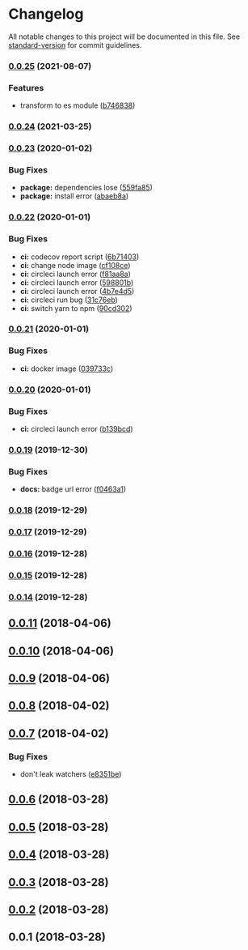 # Changelog

All notable changes to this project will be documented in this file. See [standard-version](https://github.com/conventional-changelog/standard-version) for commit guidelines.

### [0.0.25](https://github.com/icai/nuxt-express-module/compare/v0.0.24...v0.0.25) (2021-08-07)


### Features

* transform to  es module ([b746838](https://github.com/icai/nuxt-express-module/commit/b746838c4d46f512a7923ef7decac796acffc570))

### [0.0.24](https://github.com/icai/nuxt-express-module/compare/v0.0.23...v0.0.24) (2021-03-25)

### [0.0.23](https://github.com/icai/nuxt-express-module/compare/v0.0.22...v0.0.23) (2020-01-02)


### Bug Fixes

* **package:** dependencies lose ([559fa85](https://github.com/icai/nuxt-express-module/commit/559fa8524404ccd070325e4362dacbab1b17c833))
* **package:** install error ([abaeb8a](https://github.com/icai/nuxt-express-module/commit/abaeb8aa57e7b6489ff1064bcdc1b124f03d1542))

### [0.0.22](https://github.com/icai/nuxt-express-module/compare/v0.0.21...v0.0.22) (2020-01-01)


### Bug Fixes

* **ci:**  codecov report script ([6b71403](https://github.com/icai/nuxt-express-module/commit/6b71403655b130c75d49b4280763442b3646596d))
* **ci:** change node image ([cf108ce](https://github.com/icai/nuxt-express-module/commit/cf108ce3719fe293036127851c69c43785ffbb27))
* **ci:** circleci launch error ([f81aa8a](https://github.com/icai/nuxt-express-module/commit/f81aa8acaa040d6aed325cc5fed344408ed27b8b))
* **ci:** circleci launch error ([598801b](https://github.com/icai/nuxt-express-module/commit/598801b9af0c349beb7e52aee206b022a40db59d))
* **ci:** circleci launch error ([4b7e4d5](https://github.com/icai/nuxt-express-module/commit/4b7e4d5ed038adb6cdcf20479752d9b514ad4df5))
* **ci:** circleci run bug ([31c76eb](https://github.com/icai/nuxt-express-module/commit/31c76eb8cbaad46ab1108679818a977d75d74834))
* **ci:** switch yarn to npm ([90cd302](https://github.com/icai/nuxt-express-module/commit/90cd3024a64498ccce0d3b202d10e06d6750753b))

### [0.0.21](https://github.com/icai/nuxt-express-module/compare/v0.0.20...v0.0.21) (2020-01-01)


### Bug Fixes

* **ci:** docker image ([039733c](https://github.com/icai/nuxt-express-module/commit/039733c4f9f66442a8dd442e73c0e7f2f3f075de))

### [0.0.20](https://github.com/icai/nuxt-express-module/compare/v0.0.19...v0.0.20) (2020-01-01)


### Bug Fixes

* **ci:**  circleci launch error ([b139bcd](https://github.com/icai/nuxt-express-module/commit/b139bcdd454221db02a714bf4bd4e90e81c19d90))

### [0.0.19](https://github.com/icai/nuxt-express-module/compare/v0.0.18...v0.0.19) (2019-12-30)


### Bug Fixes

* **docs:** badge url error ([f0463a1](https://github.com/icai/nuxt-express-module/commit/f0463a1aa271fba1a688b489db522fbaca0a4e1a))

### [0.0.18](https://github.com/icai/nuxt-express-module/compare/v0.0.17...v0.0.18) (2019-12-29)

### [0.0.17](https://github.com/icai/nuxt-express-module/compare/v0.0.16...v0.0.17) (2019-12-29)

### [0.0.16](https://github.com/icai/nuxt-express-module/compare/v0.0.15...v0.0.16) (2019-12-28)

### [0.0.15](https://github.com/icai/nuxt-express-module/compare/v0.0.14...v0.0.15) (2019-12-28)

### [0.0.14](https://github.com/icai/nuxt-express-module/compare/v0.0.13...v0.0.14) (2019-12-28)

<a name="0.0.11"></a>
## [0.0.11](https://github.com/compare/v0.0.10...v0.0.11) (2018-04-06)



<a name="0.0.10"></a>
## [0.0.10](https://github.com/compare/v0.0.9...v0.0.10) (2018-04-06)



<a name="0.0.9"></a>
## [0.0.9](https://github.com/compare/v0.0.8...v0.0.9) (2018-04-06)



<a name="0.0.8"></a>
## [0.0.8](https://github.com/compare/v0.0.7...v0.0.8) (2018-04-02)



<a name="0.0.7"></a>
## [0.0.7](https://github.com/compare/v0.0.6...v0.0.7) (2018-04-02)


### Bug Fixes

* don't leak watchers ([e8351be](https://github.com/commit/e8351be))



<a name="0.0.6"></a>
## [0.0.6](https://github.com/compare/v0.0.5...v0.0.6) (2018-03-28)



<a name="0.0.5"></a>
## [0.0.5](https://github.com/compare/v0.0.4...v0.0.5) (2018-03-28)



<a name="0.0.4"></a>
## [0.0.4](https://github.com/compare/v0.0.3...v0.0.4) (2018-03-28)



<a name="0.0.3"></a>
## [0.0.3](https://github.com/compare/v0.0.2...v0.0.3) (2018-03-28)



<a name="0.0.2"></a>
## [0.0.2](https://github.com/compare/v0.0.1...v0.0.2) (2018-03-28)



<a name="0.0.1"></a>
## 0.0.1 (2018-03-28)
